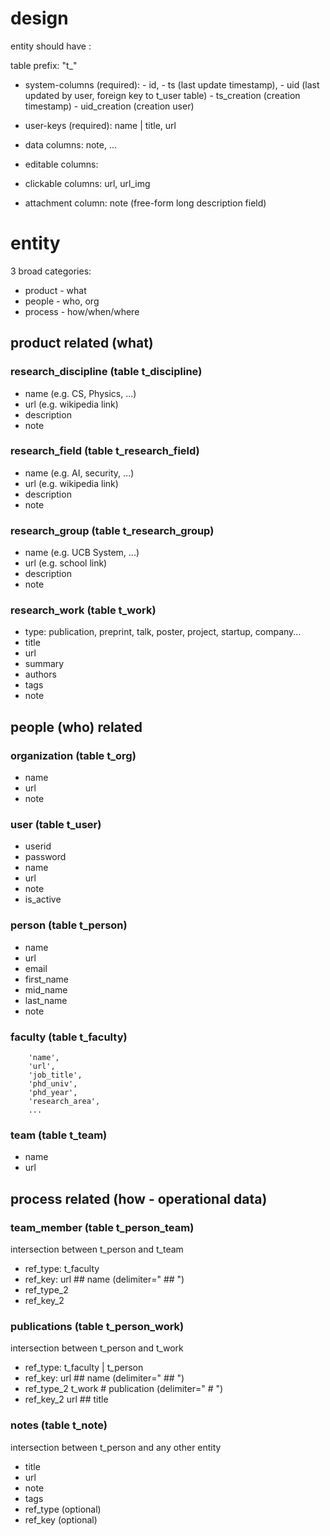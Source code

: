 
# design

entity should have :

table prefix: "t_"

- system-columns (required): 
        - id, 
        - ts (last update timestamp), 
        - uid (last updated by user, foreign key to t_user table)
        - ts_creation (creation timestamp)
        - uid_creation (creation user)

- user-keys (required): name | title, url

- data columns: note, ... 
- editable columns: 
- clickable columns: url, url_img
- attachment column: note (free-form long description field)


# entity
3 broad categories:
- product - what
- people - who, org
- process - how/when/where

## product related (what) 

### research_discipline (table t_discipline)
- name (e.g. CS, Physics, ...)
- url (e.g. wikipedia link)
- description
- note

### research_field (table t_research_field)
- name (e.g. AI, security, ...)
- url (e.g. wikipedia link)
- description
- note

### research_group (table t_research_group)
- name (e.g. UCB System, ...)
- url (e.g. school link)
- description
- note

### research_work  (table t_work)
- type: publication, preprint, talk, poster, project, startup, company...
- title
- url
- summary
- authors
- tags
- note

## people (who) related 

### organization (table t_org)
- name
- url
- note

### user (table t_user)
- userid
- password
- name
- url
- note
- is_active

### person (table t_person)
- name
- url
- email
- first_name
- mid_name
- last_name
- note

### faculty  (table t_faculty)
        'name',
        'url',
        'job_title',
        'phd_univ',
        'phd_year',
        'research_area',
        ...

### team (table t_team)
- name
- url

## process related (how - operational data)

### team_member (table t_person_team)
intersection between t_person and t_team
- ref_type: t_faculty
- ref_key: url ## name  (delimiter=" ## ")
- ref_type_2
- ref_key_2

### publications (table t_person_work)
intersection between t_person and t_work
- ref_type: t_faculty | t_person
- ref_key: url ## name  (delimiter=" ## ")
- ref_type_2 t_work # publication (delimiter=" # ")
- ref_key_2  url ## title

### notes (table t_note)
intersection between t_person and any other entity
- title
- url
- note
- tags
- ref_type (optional)
- ref_key (optional)
